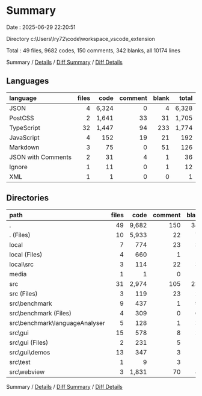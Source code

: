 # Summary

Date : 2025-06-29 22:20:51

Directory c:\\Users\\lry72\\code\\workspace_vscode_extension

Total : 49 files,  9682 codes, 150 comments, 342 blanks, all 10174 lines

Summary / [Details](details.md) / [Diff Summary](diff.md) / [Diff Details](diff-details.md)

## Languages
| language | files | code | comment | blank | total |
| :--- | ---: | ---: | ---: | ---: | ---: |
| JSON | 4 | 6,324 | 0 | 4 | 6,328 |
| PostCSS | 2 | 1,641 | 33 | 31 | 1,705 |
| TypeScript | 32 | 1,447 | 94 | 233 | 1,774 |
| JavaScript | 4 | 152 | 19 | 21 | 192 |
| Markdown | 3 | 75 | 0 | 51 | 126 |
| JSON with Comments | 2 | 31 | 4 | 1 | 36 |
| Ignore | 1 | 11 | 0 | 1 | 12 |
| XML | 1 | 1 | 0 | 0 | 1 |

## Directories
| path | files | code | comment | blank | total |
| :--- | ---: | ---: | ---: | ---: | ---: |
| . | 49 | 9,682 | 150 | 342 | 10,174 |
| . (Files) | 10 | 5,933 | 22 | 75 | 6,030 |
| local | 7 | 774 | 23 | 33 | 830 |
| local (Files) | 4 | 660 | 1 | 3 | 664 |
| local\\src | 3 | 114 | 22 | 30 | 166 |
| media | 1 | 1 | 0 | 0 | 1 |
| src | 31 | 2,974 | 105 | 234 | 3,313 |
| src (Files) | 3 | 119 | 23 | 27 | 169 |
| src\\benchmark | 9 | 437 | 1 | 97 | 535 |
| src\\benchmark (Files) | 4 | 309 | 0 | 63 | 372 |
| src\\benchmark\\languageAnalyser | 5 | 128 | 1 | 34 | 163 |
| src\\gui | 15 | 578 | 8 | 26 | 612 |
| src\\gui (Files) | 2 | 231 | 5 | 12 | 248 |
| src\\gui\\demos | 13 | 347 | 3 | 14 | 364 |
| src\\test | 1 | 9 | 3 | 4 | 16 |
| src\\webview | 3 | 1,831 | 70 | 80 | 1,981 |

Summary / [Details](details.md) / [Diff Summary](diff.md) / [Diff Details](diff-details.md)